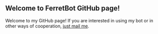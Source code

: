 ## Welcome to FerretBot GitHub page!

Welcome to my GitHub page! If you are interested in using my bot or in other ways of cooperation, <a href="mailto:s.k.minaev&#64;gmail.com">just mail me</a>.
